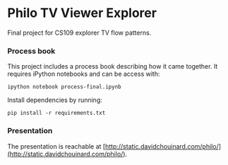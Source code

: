 Philo TV Viewer Explorer
============

Final project for CS109 explorer TV flow patterns.

### Process book

This project includes a process book describing how it came together. It requires iPython notebooks and can be access with:

```
ipython notebook process-final.ipynb
```

Install dependencies by running:

```
pip install -r requirements.txt
```

### Presentation

The presentation is reachable at [http://static.davidchouinard.com/philo/](http://static.davidchouinard.com/philo/).

